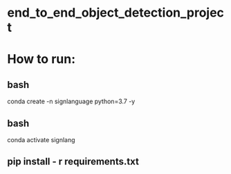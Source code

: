 # end_to_end_object_detection_project

# How to run:


## bash
conda create -n signlanguage python=3.7 -y

## bash
conda activate signlang

## pip install - r requirements.txt
